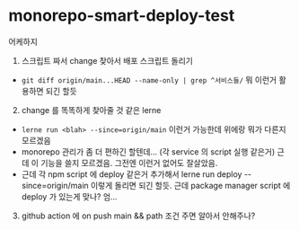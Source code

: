 # monorepo-smart-deploy-test
어케하지


1. 스크립트 짜서 change 찾아서 배포 스크립트 돌리기
  - `git diff origin/main...HEAD --name-only | grep ^서비스들/` 뭐 이런거 활용하면 되긴 할듯
2. change 를 똑똑하게 찾아줄 것 같은 lerne
  - `lerne run <blah> --since=origin/main` 이런거 가능한데 위에랑 뭐가 다른지 모르겠음
  - monorepo 관리가 좀 더 편하긴 할텐데... (각 service 의 script 실행 같은거) 근데 이 기능을 쓸지 모르겠음. 그전엔 이런거 없어도 잘살았음.
  - 근데 각 npm script 에 deploy 같은거 추가해서 lerne run deploy --since=origin/main 이렇게 돌리면 되긴 할듯. 근데 package manager script 에 deploy 가 있는게 맞나? 엄...
3. github action 에 on push main && path 조건 주면 알아서 안해주나? 
